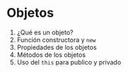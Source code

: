 # Objetos 

1. ¿Qué es un objeto?
2. Función constructora y `new`
3. Propiedades de los objetos
4. Métodos de los objetos
5. Uso del `this` para publico y privado
